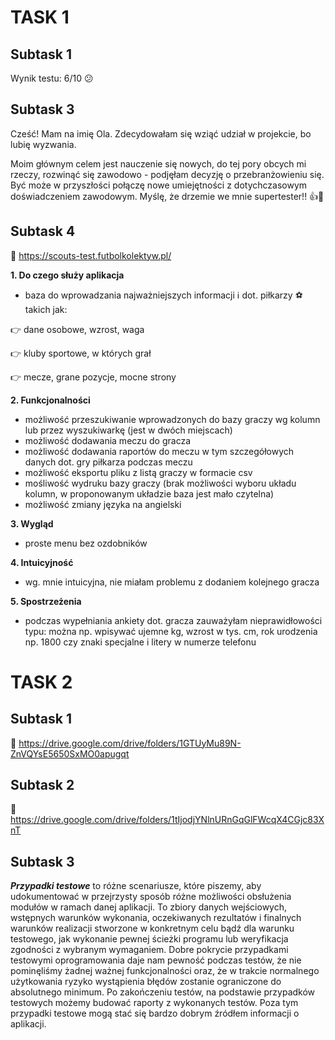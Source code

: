 # TASK 1 
## Subtask 1 
Wynik testu: 6/10 :confused:
## Subtask 3 
Cześć! Mam na imię Ola. Zdecydowałam się wziąć udział w projekcie, bo lubię wyzwania. 

Moim głównym celem jest nauczenie się nowych, do tej pory obcych mi rzeczy, rozwinąć się zawodowo - podjęłam decyzję o przebranżowieniu się. Być może w przyszłości połączę nowe umiejętności z dotychczasowym doświadczeniem zawodowym. Myślę, że drzemie we mnie supertester!! 👍🙂
## Subtask 4
:pushpin: https://scouts-test.futbolkolektyw.pl/

**1. Do czego służy aplikacja**
  * baza do wprowadzania najważniejszych informacji :information_source:	 dot. piłkarzy :soccer: takich jak:
  
  :point_right: dane osobowe, wzrost, waga
  
  :point_right: kluby sportowe, w których grał
  
  :point_right: mecze, grane pozycje, mocne strony
  
**2. Funkcjonalności**
  * możliwość przeszukiwanie wprowadzonych do bazy graczy wg kolumn lub przez wyszukiwarkę (jest w dwóch miejscach)
  * możliwość dodawania meczu do gracza
  * możliwość dodawania raportów do meczu w tym szczegółowych danych dot. gry piłkarza podczas meczu
  * możliwość eksportu pliku z listą graczy w formacie csv
  * mośliwość wydruku bazy graczy (brak możliwości wyboru układu kolumn, w proponowanym układzie baza jest mało czytelna) 
  * możliwość zmiany języka na angielski
  
**3. Wygląd**
  * proste menu bez ozdobników
  
**4. Intuicyjność**
  * wg. mnie intuicyjna, nie miałam problemu z dodaniem kolejnego gracza

**5. Spostrzeżenia**
  * podczas wypełniania ankiety dot. gracza zauważyłam nieprawidłowości typu: można np. wpisywać ujemne kg, wzrost w tys. cm, rok urodzenia np. 1800 czy znaki specjalne i litery w numerze telefonu
# TASK 2
## Subtask 1
:pushpin: https://drive.google.com/drive/folders/1GTUyMu89N-ZnVQYsE5650SxMO0apugqt
## Subtask 2 
:pushpin: https://drive.google.com/drive/folders/1tIjodjYNlnURnGqGlFWcqX4CGjc83XnT
## Subtask 3
***Przypadki testowe*** to różne scenariusze, które piszemy, aby udokumentować w przejrzysty sposób różne możliwości obsłużenia modułów w ramach danej aplikacji. To zbiory danych wejściowych, wstępnych warunków wykonania, oczekiwanych rezultatów i finalnych warunków realizacji stworzone w konkretnym celu bądź dla warunku testowego, jak wykonanie pewnej ścieżki programu lub weryfikacja zgodności z wybranym wymaganiem. Dobre pokrycie przypadkami testowymi oprogramowania daje nam pewność podczas testów, że nie pominęliśmy żadnej ważnej funkcjonalności oraz, że w trakcie normalnego użytkowania ryzyko wystąpienia błędów zostanie ograniczone do absolutnego minimum. Po zakończeniu testów, na podstawie przypadków testowych możemy budować raporty z wykonanych testów. Poza tym przypadki testowe mogą stać się bardzo dobrym źródłem informacji o aplikacji.
